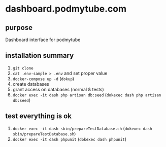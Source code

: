 # dashboard.podmytube.com

## purpose
Dashboard interface for podmytube


## installation summary 
1. `git clone`
1. `cat .env-sample > .env` and set proper value
1. `docker-compose up -d` (`dokup`)
1. create databases
1. grant access on databases (normal & tests)
1. `docker exec -it dash php artisan db:seed` (`dokexec dash php artisan db:seed`)


## test everything is ok

1. `docker exec -it dash sbin/prepareTestDatabase.sh` (`dokexec dash sbin/prepareTestDatabase.sh`)
1. `docker exec -it dash phpunit` (`dokexec dash phpunit`)


